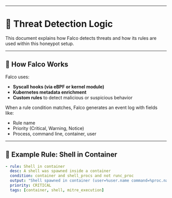 
---


# 🔎 Threat Detection Logic


This document explains how Falco detects threats and how its rules are used within this honeypot setup.

---

## 🧠 How Falco Works

Falco uses:
- **Syscall hooks (via eBPF or kernel module)**
- **Kubernetes metadata enrichment**
- **Custom rules** to detect malicious or suspicious behavior

When a rule condition matches, Falco generates an event log with fields like:
- Rule name
- Priority (Critical, Warning, Notice)
- Process, command line, container, user

---

## 📜 Example Rule: Shell in Container

```yaml
- rule: Shell in container
  desc: A shell was spawned inside a container
  condition: container and shell_procs and not runc_proc
  output: "Shell spawned in container (user=%user.name command=%proc.name parent=%proc.pname)"
  priority: CRITICAL
  tags: [container, shell, mitre_execution]

